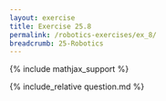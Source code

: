 ```yaml
---
layout: exercise
title: Exercise 25.8
permalink: /robotics-exercises/ex_8/
breadcrumb: 25-Robotics
---
```


{% include mathjax_support %}

<div><i class="arrow-up loader" data-chapter="robotics-exercises" data-exercise="ex_8" data-rating="0"></i></div>
{% include_relative question.md %}
